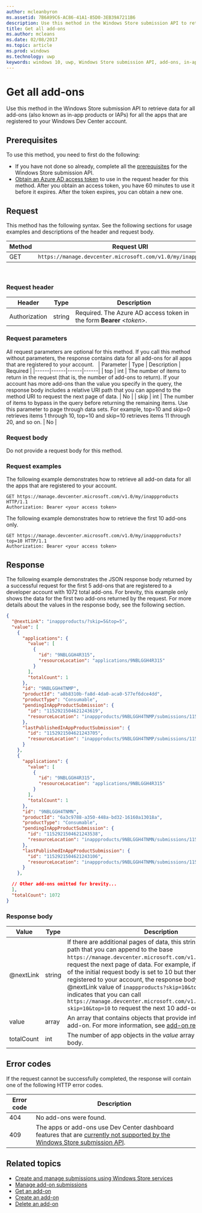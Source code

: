 ```yaml
---
author: mcleanbyron
ms.assetid: 7B6A99C6-AC86-41A1-85D0-3EB39A7211B6
description: Use this method in the Windows Store submission API to retrieve all add-on data for all the apps that are registered to your Windows Dev Center account.
title: Get all add-ons
ms.author: mcleans
ms.date: 02/08/2017
ms.topic: article
ms.prod: windows
ms.technology: uwp
keywords: windows 10, uwp, Windows Store submission API, add-ons, in-app products, IAPs
---
```


# Get all add-ons




Use this method in the Windows Store submission API to retrieve data for all add-ons (also known as in-app products or IAPs) for all the apps that are registered to your Windows Dev Center account.

## Prerequisites

To use this method, you need to first do the following:

* If you have not done so already, complete all the [prerequisites](create-and-manage-submissions-using-windows-store-services.md#prerequisites) for the Windows Store submission API.
* [Obtain an Azure AD access token](create-and-manage-submissions-using-windows-store-services.md#obtain-an-azure-ad-access-token) to use in the request header for this method. After you obtain an access token, you have 60 minutes to use it before it expires. After the token expires, you can obtain a new one.

## Request

This method has the following syntax. See the following sections for usage examples and descriptions of the header and request body.

| Method | Request URI                                                      |
|--------|------------------------------------------------------------------|
| GET    | ```https://manage.devcenter.microsoft.com/v1.0/my/inappproducts``` |

<span/>
 

### Request header

| Header        | Type   | Description                                                                 |
|---------------|--------|-----------------------------------------------------------------------------|
| Authorization | string | Required. The Azure AD access token in the form **Bearer** &lt;*token*&gt;. |

<span/>

### Request parameters

All request parameters are optional for this method. If you call this method without parameters, the response contains data for all add-ons for all apps that are registered to your account.
 
|  Parameter  |  Type  |  Description  |  Required  |
|------|------|------|------|
|  top  |  int  |  The number of items to return in the request (that is, the number of add-ons to return). If your account has more add-ons than the value you specify in the query, the response body includes a relative URI path that you can append to the method URI to request the next page of data.  |  No  |
|  skip  |  int  |  The number of items to bypass in the query before returning the remaining items. Use this parameter to page through data sets. For example, top=10 and skip=0 retrieves items 1 through 10, top=10 and skip=10 retrieves items 11 through 20, and so on.  |  No  |

<span/>

### Request body

Do not provide a request body for this method.

### Request examples

The following example demonstrates how to retrieve all add-on data for all the apps that are registered to your account.

```
GET https://manage.devcenter.microsoft.com/v1.0/my/inappproducts HTTP/1.1
Authorization: Bearer <your access token>
```

The following example demonstrates how to retrieve the first 10 add-ons only.

```
GET https://manage.devcenter.microsoft.com/v1.0/my/inappproducts?top=10 HTTP/1.1
Authorization: Bearer <your access token>
```

## Response

The following example demonstrates the JSON response body returned by a successful request for the first 5 add-ons that are registered to a developer account with 1072 total add-ons. For brevity, this example only shows the data for the first two add-ons returned by the request. For more details about the values in the response body, see the following section.

```json
{
  "@nextLink": "inappproducts/?skip=5&top=5",
  "value": [
    {
      "applications": {
        "value": [
          {
            "id": "9NBLGGH4R315",
            "resourceLocation": "applications/9NBLGGH4R315"
          }
        ],
        "totalCount": 1
      },
      "id": "9NBLGGH4TNMP",
      "productId": "a8b8310b-fa8d-4da0-aca0-577ef6dce4dd",
      "productType": "Consumable",
      "pendingInAppProductSubmission": {
        "id": "1152921504621243619",
        "resourceLocation": "inappproducts/9NBLGGH4TNMP/submissions/1152921504621243619"
      },
      "lastPublishedInAppProductSubmission": {
        "id": "1152921504621243705",
        "resourceLocation": "inappproducts/9NBLGGH4TNMP/submissions/1152921504621243705"
      }
    },
    {
      "applications": {
        "value": [
          {
            "id": "9NBLGGH4R315",
            "resourceLocation": "applications/9NBLGGH4R315"
          }
        ],
        "totalCount": 1
      },
      "id": "9NBLGGH4TNMN",
      "productId": "6a3c9788-a350-448a-bd32-16160a13018a",
      "productType": "Consumable",
      "pendingInAppProductSubmission": {
        "id": "1152921504621243538",
        "resourceLocation": "inappproducts/9NBLGGH4TNMN/submissions/1152921504621243538"
      },
      "lastPublishedInAppProductSubmission": {
        "id": "1152921504621243106",
        "resourceLocation": "inappproducts/9NBLGGH4TNMN/submissions/1152921504621243106"
      }
    },

  // Other add-ons omitted for brevity...
  ],
  "totalCount": 1072
}
```

### Response body

| Value      | Type   | Description                                                                                                                                                                                                                                                                         |
|------------|--------|----------------------------------------------------------------------------------------------------------------------------------------------------------------------------------------------------------------------------------------------------------------------------------------|
| @nextLink  | string | If there are additional pages of data, this string contains a relative path that you can append to the base ```https://manage.devcenter.microsoft.com/v1.0/my/``` request URI to request the next page of data. For example, if the *top* parameter of the initial request body is set to 10 but there are 100 add-ons registered to your account, the response body will include a @nextLink value of ```inappproducts?skip=10&top=10```, which indicates that you can call ```https://manage.devcenter.microsoft.com/v1.0/my/inappproducts?skip=10&top=10``` to request the next 10 add-ons. |
| value            | array  |  An array that contains objects that provide information about each add-on. For more information, see [add-on resource](manage-add-ons.md#add-on-object).   |
| totalCount   | int  | The number of app objects in the *value* array of the response body.                                                                                                                                                 |



## Error codes

If the request cannot be successfully completed, the response will contain one of the following HTTP error codes.

| Error code |  Description   |
|--------|------------------|
| 404  | No add-ons were found. |
| 409  | The apps or add-ons use Dev Center dashboard features that are [currently not supported by the Windows Store submission API](create-and-manage-submissions-using-windows-store-services.md#not_supported).  |

<span/>

## Related topics

* [Create and manage submissions using Windows Store services](create-and-manage-submissions-using-windows-store-services.md)
* [Manage add-on submissions](manage-add-on-submissions.md)
* [Get an add-on](get-an-add-on.md)
* [Create an add-on](create-an-add-on.md)
* [Delete an add-on](delete-an-add-on.md)
